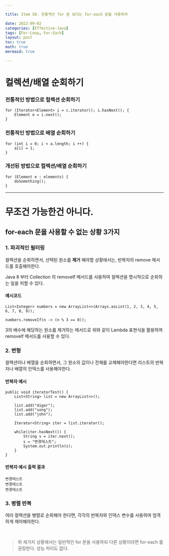 ```yaml
---

title: Item 58. 전통적인 for 문 보다는 for-each 문을 사용하라

date: 2022-09-02
categories: [Effective-Java]
tags: [For-Loop, For-Each]
layout: post
toc: true
math: true
mermaid: true

---
```


# 컬렉션/배열 순회하기

### 전통적인 방법으로 컬렉션 순회하기

    for (Iterator<Element> i = c.iterator(); i.hasNext(); {
        Element e = i.next();
    }

### 전통적인 방법으로 배열 순회하기

    for (int i = 0; i < a.length; i ++) {
        a[i] = 1;
    }

### 개선된 방법으로 컬렉션/배열 순회하기

    for (Element e : elements) {
        doSomething();
    }

---

# 무조건 가능한건 아니다.

## for-each 문을 사용할 수 없는 상황 3가지

### 1. 파괴적인 필터링

컬렉션을 순회하면서, 선택된 원소를 **제거** 해야할 상황에서는, 반복자의 remove 메서드를 호출해야한다.

Java 8 부터 Collection 의 removeIf 메서드를 사용하여 컬렉션을 명시적으로 순회하는 일을 피할 수 있다.

#### 예시코드

    List<Integer> numbers = new ArrayList<>(Arrays.asList(1, 2, 3, 4, 5, 6, 7, 8, 9));

    numbers.removeIf(n -> (n % 3 == 0));

3의 배수에 해당하는 원소를 제거하는 메서드로 위와 같이 Lambda 표현식을 활용하여 removeIf 메서드를 사용할 수 있다.

### 2. 변형

컬렉션이나 배열을 순회하면서, 그 원소의 값이나 전체를 교체해야한다면 리스트의 반복자나 배열의 인덱스를 사용해야한다.

#### 반복자 예시

    public void iteratorTest() {
        List<String> list = new ArrayList<>();

        list.add("diger");
        list.add("song");
        list.add("john");

        Iterator<String> iter = list.iterator();

        while(iter.hasNext()) {
            String s = iter.next();
            s = "변경테스트";
            System.out.println(s);
        }
    }

#### 반복자 예시 출력 결과

    변경테스트
    변경테스트
    변경테스트

### 3. 병렬 반복

여러 컬렉션을 병렬로 순회해야 한다면, 각각의 반복자와 인덱스 변수를 사용하여 엄격하게 제어해야한다.

<br>

> 위 세가지 상황에서는 일반적인 for 문을 사용하되 다른 상황이라면 for-each 를 권장한다. 성능 차이도 없다.
